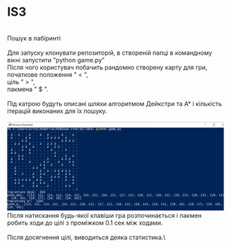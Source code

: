 # IS3
\
Пошук в лабіринті\
\
Для запуску клонувати репозиторій, в створеній папці в командному вікні запустити "python game.py"\
Після чого користувач побачить рандомно створену карту для гри, \
початкове положення " < ", \
ціль " > ",\
пакмена " $ ".\
\
Під катрою будуть описані шляхи алгоритмом Дейкстри та А* і кількість ітерацій виконаних для їх пошуку.\
\
![Початковий стан](https://github.com/ysavonik/IS3/blob/master/picture.png)
\
Після натискання будь-якої клавіши гра розпочинається і пакмен робить ходи до цілі з проміжком 0.1 сек між ходами.\
\
Після досягнення цілі, виводиться деяка статистика.\
